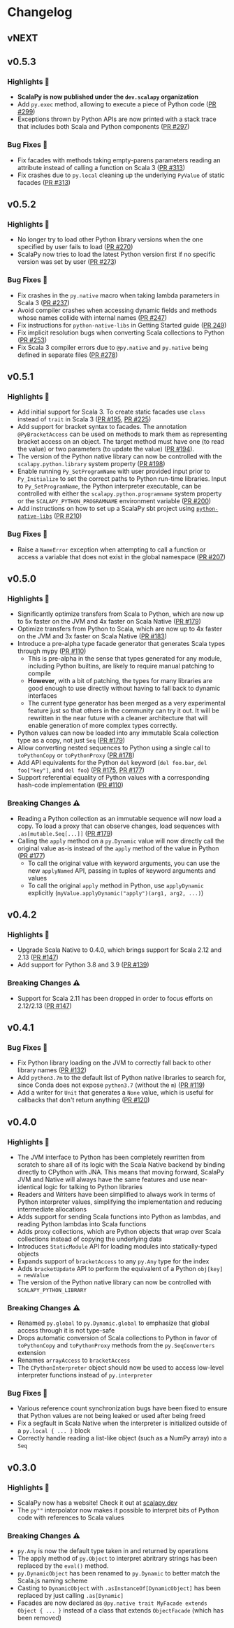 # Changelog
## vNEXT

## v0.5.3
### Highlights :tada:
+ **ScalaPy is now published under the `dev.scalapy` organization**
+ Add `py.exec` method, allowing to execute a piece of Python code ([PR #299](https://github.com/scalapy/scalapy/pull/299))
+ Exceptions thrown by Python APIs are now printed with a stack trace that includes both Scala and Python components ([PR #297](https://github.com/scalapy/scalapy/pull/297))

### Bug Fixes :bug:
+ Fix facades with methods taking empty-parens parameters reading an attribute instead of calling a function on Scala 3 ([PR #313](https://github.com/scalapy/scalapy/pull/313))
+ Fix crashes due to `py.local` cleaning up the underlying `PyValue` of static facades ([PR #313](https://github.com/scalapy/scalapy/pull/313))

## v0.5.2
### Highlights :tada:
+ No longer try to load other Python library versions when the one specified by user fails to load ([PR #270](https://github.com/shadaj/scalapy/pull/270))
+ ScalaPy now tries to load the latest Python version first if no specific version was set by user ([PR #273](https://github.com/shadaj/scalapy/pull/273))

### Bug Fixes :bug:
+ Fix crashes in the `py.native` macro when taking lambda parameters in Scala 3 ([PR #237](https://github.com/shadaj/scalapy/pull/237))
+ Avoid compiler crashes when accessing dynamic fields and methods whose names collide with internal names ([PR #247](https://github.com/shadaj/scalapy/pull/247))
+ Fix instructions for `python-native-libs` in Getting Started guide ([PR 249](https://github.com/shadaj/scalapy/pull/249))
+ Fix implicit resolution bugs when converting Scala collections to Python ([PR #253](https://github.com/shadaj/scalapy/pull/253))
+ Fix Scala 3 compiler errors due to `@py.native` and `py.native` being defined in separate files ([PR #278](https://github.com/shadaj/scalapy/pull/278))

## v0.5.1
### Highlights :tada:
+ Add initial support for Scala 3. To create static facades use `class` instead of `trait` in Scala 3 ([PR #195](https://github.com/shadaj/scalapy/pull/195), [PR #225](https://github.com/shadaj/scalapy/pull/225))
+ Add support for bracket syntax to facades. The annotation `@PyBracketAccess` can be used on methods to mark them as representing bracket access on an object. The target method must have one (to read the value) or two parameters (to update the value) ([PR #194](https://github.com/shadaj/scalapy/pull/194)).
+ The version of the Python native library can now be controlled with the `scalapy.python.library` system property ([PR #198](https://github.com/shadaj/scalapy/pull/198))
+ Enable running `Py_SetProgramName` with user provided input prior to `Py_Initialize` to set the correct paths to Python run-time libraries. Input to `Py_SetProgramName`, the Python interpreter executable, can be controlled with either the `scalapy.python.programname` system property or the `SCALAPY_PYTHON_PROGRAMNAME` environment variable ([PR #200](https://github.com/shadaj/scalapy/pull/200))
+ Add instructions on how to set up a ScalaPy sbt project using [`python-native-libs`](https://github.com/kiendang/python-native-libs) ([PR #210](https://github.com/shadaj/scalapy/pull/210))

### Bug Fixes :bug:
+ Raise a `NameError` exception when attempting to call a function or access a variable that does not exist in the global namespace ([PR #207](https://github.com/shadaj/scalapy/pull/207))

## v0.5.0
### Highlights :tada:
+ Significantly optimize transfers from Scala to Python, which are now up to 5x faster on the JVM and 4x faster on Scala Native ([PR #179](https://github.com/shadaj/scalapy/pull/179))
+ Optimize transfers from Python to Scala, which are now up to 4x faster on the JVM and 3x faster on Scala Native ([PR #183](https://github.com/shadaj/scalapy/pull/183))
+ Introduce a pre-alpha type facade generator that generates Scala types through mypy ([PR #110](https://github.com/shadaj/scalapy/pull/110))
  + This is pre-alpha in the sense that types generated for any module, including Python builtins, are likely to require manual patching to compile
  + **However**, with a bit of patching, the types for many libraries are good enough to use directly without having to fall back to dynamic interfaces
  + The current type generator has been merged as a very experimental feature just so that others in the community can try it out. It will be rewritten in the near future with a cleaner architecture that will enable generation of more complex types correctly.
+ Python values can now be loaded into any immutable Scala collection type as a copy, not just `Seq` ([PR #179](https://github.com/shadaj/scalapy/pull/179))
+ Allow converting nested sequences to Python using a single call to `toPythonCopy` or `toPythonProxy` ([PR #178](https://github.com/shadaj/scalapy/pull/178))
+ Add API equivalents for the Python `del` keyword (`del foo.bar`, `del foo["key"]`, and `del foo`) ([PR #175](https://github.com/shadaj/scalapy/pull/175), [PR #177](https://github.com/shadaj/scalapy/pull/177))
+ Support referential equality of Python values with a corresponding hash-code implementation ([PR #110](https://github.com/shadaj/scalapy/pull/110))

### Breaking Changes :warning:
+ Reading a Python collection as an immutable sequence will now load a copy. To load a proxy that can observe changes, load sequences with `.as[mutable.Seq[...]]` ([PR #179](https://github.com/shadaj/scalapy/pull/179))
+ Calling the `apply` method on a `py.Dynamic` value will now directly call the original value as-is instead of the `apply` method of the value in Python ([PR #177](https://github.com/shadaj/scalapy/pull/177))
  + To call the original value with keyword arguments, you can use the new `applyNamed` API, passing in tuples of keyword arguments and values
  + To call the original `apply` method in Python, use `applyDynamic` explicitly (`myValue.applyDynamic("apply")(arg1, arg2, ...)`)

## v0.4.2
### Highlights :tada:
+ Upgrade Scala Native to 0.4.0, which brings support for Scala 2.12 and 2.13 ([PR #147](https://github.com/shadaj/scalapy/pull/147))
+ Add support for Python 3.8 and 3.9 ([PR #139](https://github.com/shadaj/scalapy/pull/139))

### Breaking Changes :warning:
+ Support for Scala 2.11 has been dropped in order to focus efforts on 2.12/2.13 ([PR #147](https://github.com/shadaj/scalapy/pull/147))

## v0.4.1
### Bug Fixes :bug:
+ Fix Python library loading on the JVM to correctly fall back to other library names ([PR #132](https://github.com/shadaj/scalapy/pull/132))
+ Add `python3.7m` to the default list of Python native libraries to search for, since Conda does not expose `python3.7` (without the `m`) ([PR #119](https://github.com/shadaj/scalapy/pull/119))
+ Add a writer for `Unit` that generates a `None` value, which is useful for callbacks that don't return anything ([PR #120](https://github.com/shadaj/scalapy/pull/120))

## v0.4.0
### Highlights :tada:
+ The JVM interface to Python has been completely rewritten from scratch to share all of its logic with the Scala Native backend by binding directly to CPython with JNA. This means that moving forward, ScalaPy JVM and Native will always have the same features and use near-identical logic for talking to Python libraries
+ Readers and Writers have been simplified to always work in terms of Python interpreter values, simplifying the implementation and reducing intermediate allocations
+ Adds support for sending Scala functions into Python as lambdas, and reading Python lambdas into Scala functions
+ Adds proxy collections, which are Python objects that wrap over Scala collections instead of copying the underlying data
+ Introduces `StaticModule` API for loading modules into statically-typed objects
+ Expands support of `bracketAccess` to any `py.Any` type for the index
+ Adds `bracketUpdate` API to perform the equivalent of a Python `obj[key] = newValue`
+ The version of the Python native library can now be controlled with `SCALAPY_PYTHON_LIBRARY`

### Breaking Changes :warning:
+ Renamed `py.global` to `py.Dynamic.global` to emphasize that global access through it is not type-safe
+ Drops automatic conversion of Scala collections to Python in favor of `toPythonCopy` and `toPythonProxy` methods from the `py.SeqConverters` extension
+ Renames `arrayAccess` to `bracketAccess`
+ The `CPythonInterpreter` object should now be used to access low-level interpreter functions instead of `py.interpreter`

### Bug Fixes :bug:
+ Various reference count synchronization bugs have been fixed to ensure that Python values are not being leaked or used after being freed
+ Fix a segfault in Scala Native when the interpreter is initialized outside of a `py.local { ... }` block
+ Correctly handle reading a list-like object (such as a NumPy array) into a `Seq`

## v0.3.0
### Highlights :tada:
+ ScalaPy now has a website! Check it out at [scalapy.dev](https://scalapy.dev)
+ The `py""` interpolator now makes it possible to interpret bits of Python code with references to Scala values

### Breaking Changes :warning:
+ `py.Any` is now the default type taken in and returned by operations
+ The apply method of `py.Object` to interpret abritrary strings has been replaced by the `eval()` method.
+ `py.DynamicObject` has been renamed to `py.Dynamic` to better match the Scala.js naming scheme
+ Casting to `DynamicObject` with `.asInstanceOf[DynamicObject]` has been replaced by just calling `.as[Dynamic]`
+ Facades are now declared as `@py.native trait MyFacade extends Object { ... }` instead of a class that extends `ObjectFacade` (which has been removed)
